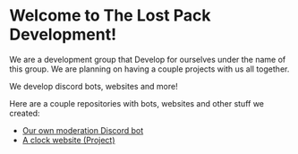 # Welcome to The Lost Pack Development!
We are a development group that Develop for ourselves under the name of this group. We are planning on having a couple projects with us all together. 

We develop discord bots, websites and more!

Here are a couple repositories with bots, websites and other stuff we created:
- [Our own moderation Discord bot](https://github.com/The-Lost-Pack-Development/discord-bot)
- [A clock website (Project)](https://github.com/The-Lost-Pack-Development/Clock-website)